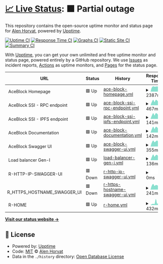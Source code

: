 # [📈 Live Status](https://alenhorvat.github.io/monitoring): <!--live status--> **🟧 Partial outage**

This repository contains the open-source uptime monitor and status page for [Alen Horvat](https://www.linkedin.com/in/alen-horvat-0418b551), powered by [Upptime](https://github.com/upptime/upptime).

[![Uptime CI](https://github.com/alenhorvat/monitoring/workflows/Uptime%20CI/badge.svg)](https://github.com/alenhorvat/monitoring/actions?query=workflow%3A%22Uptime+CI%22)
[![Response Time CI](https://github.com/alenhorvat/monitoring/workflows/Response%20Time%20CI/badge.svg)](https://github.com/alenhorvat/monitoring/actions?query=workflow%3A%22Response+Time+CI%22)
[![Graphs CI](https://github.com/alenhorvat/monitoring/workflows/Graphs%20CI/badge.svg)](https://github.com/alenhorvat/monitoring/actions?query=workflow%3A%22Graphs+CI%22)
[![Static Site CI](https://github.com/alenhorvat/monitoring/workflows/Static%20Site%20CI/badge.svg)](https://github.com/alenhorvat/monitoring/actions?query=workflow%3A%22Static+Site+CI%22)
[![Summary CI](https://github.com/alenhorvat/monitoring/workflows/Summary%20CI/badge.svg)](https://github.com/alenhorvat/monitoring/actions?query=workflow%3A%22Summary+CI%22)

With [Upptime](https://upptime.js.org), you can get your own unlimited and free uptime monitor and status page, powered entirely by a GitHub repository. We use [Issues](https://github.com/alenhorvat/monitoring/issues) as incident reports, [Actions](https://github.com/alenhorvat/monitoring/actions) as uptime monitors, and [Pages](https://alenhorvat.github.io/monitoring) for the status page.

<!--start: status pages-->
<!-- This summary is generated by Upptime (https://github.com/upptime/upptime) -->
<!-- Do not edit this manually, your changes will be overwritten -->
<!-- prettier-ignore -->
| URL | Status | History | Response Time | Uptime |
| --- | ------ | ------- | ------------- | ------ |
| <img alt="" src="https://icons.duckduckgo.com/ip3/null.ico" height="13"> AceBlock Homepage | 🟩 Up | [ace-block-homepage.yml](https://github.com/alenhorvat/monitoring/commits/HEAD/history/ace-block-homepage.yml) | <details><summary><img alt="Response time graph" src="./graphs/ace-block-homepage/response-time-week.png" height="20"> 2387ms</summary><br><a href="https://alenhorvat.github.io/monitoring/history/ace-block-homepage"><img alt="Response time 3149" src="https://img.shields.io/endpoint?url=https%3A%2F%2Fraw.githubusercontent.com%2Falenhorvat%2Fmonitoring%2FHEAD%2Fapi%2Face-block-homepage%2Fresponse-time.json"></a><br><a href="https://alenhorvat.github.io/monitoring/history/ace-block-homepage"><img alt="24-hour response time 2401" src="https://img.shields.io/endpoint?url=https%3A%2F%2Fraw.githubusercontent.com%2Falenhorvat%2Fmonitoring%2FHEAD%2Fapi%2Face-block-homepage%2Fresponse-time-day.json"></a><br><a href="https://alenhorvat.github.io/monitoring/history/ace-block-homepage"><img alt="7-day response time 2387" src="https://img.shields.io/endpoint?url=https%3A%2F%2Fraw.githubusercontent.com%2Falenhorvat%2Fmonitoring%2FHEAD%2Fapi%2Face-block-homepage%2Fresponse-time-week.json"></a><br><a href="https://alenhorvat.github.io/monitoring/history/ace-block-homepage"><img alt="30-day response time 2448" src="https://img.shields.io/endpoint?url=https%3A%2F%2Fraw.githubusercontent.com%2Falenhorvat%2Fmonitoring%2FHEAD%2Fapi%2Face-block-homepage%2Fresponse-time-month.json"></a><br><a href="https://alenhorvat.github.io/monitoring/history/ace-block-homepage"><img alt="1-year response time 3149" src="https://img.shields.io/endpoint?url=https%3A%2F%2Fraw.githubusercontent.com%2Falenhorvat%2Fmonitoring%2FHEAD%2Fapi%2Face-block-homepage%2Fresponse-time-year.json"></a></details> | <details><summary><a href="https://alenhorvat.github.io/monitoring/history/ace-block-homepage">100.00%</a></summary><a href="https://alenhorvat.github.io/monitoring/history/ace-block-homepage"><img alt="All-time uptime 99.06%" src="https://img.shields.io/endpoint?url=https%3A%2F%2Fraw.githubusercontent.com%2Falenhorvat%2Fmonitoring%2FHEAD%2Fapi%2Face-block-homepage%2Fuptime.json"></a><br><a href="https://alenhorvat.github.io/monitoring/history/ace-block-homepage"><img alt="24-hour uptime 100.00%" src="https://img.shields.io/endpoint?url=https%3A%2F%2Fraw.githubusercontent.com%2Falenhorvat%2Fmonitoring%2FHEAD%2Fapi%2Face-block-homepage%2Fuptime-day.json"></a><br><a href="https://alenhorvat.github.io/monitoring/history/ace-block-homepage"><img alt="7-day uptime 100.00%" src="https://img.shields.io/endpoint?url=https%3A%2F%2Fraw.githubusercontent.com%2Falenhorvat%2Fmonitoring%2FHEAD%2Fapi%2Face-block-homepage%2Fuptime-week.json"></a><br><a href="https://alenhorvat.github.io/monitoring/history/ace-block-homepage"><img alt="30-day uptime 99.87%" src="https://img.shields.io/endpoint?url=https%3A%2F%2Fraw.githubusercontent.com%2Falenhorvat%2Fmonitoring%2FHEAD%2Fapi%2Face-block-homepage%2Fuptime-month.json"></a><br><a href="https://alenhorvat.github.io/monitoring/history/ace-block-homepage"><img alt="1-year uptime 99.06%" src="https://img.shields.io/endpoint?url=https%3A%2F%2Fraw.githubusercontent.com%2Falenhorvat%2Fmonitoring%2FHEAD%2Fapi%2Face-block-homepage%2Fuptime-year.json"></a></details>
| <img alt="" src="https://icons.duckduckgo.com/ip3/null.ico" height="13"> AceBlock SSI - RPC endpoint | 🟩 Up | [ace-block-ssi-rpc-endpoint.yml](https://github.com/alenhorvat/monitoring/commits/HEAD/history/ace-block-ssi-rpc-endpoint.yml) | <details><summary><img alt="Response time graph" src="./graphs/ace-block-ssi-rpc-endpoint/response-time-week.png" height="20"> 467ms</summary><br><a href="https://alenhorvat.github.io/monitoring/history/ace-block-ssi-rpc-endpoint"><img alt="Response time 510" src="https://img.shields.io/endpoint?url=https%3A%2F%2Fraw.githubusercontent.com%2Falenhorvat%2Fmonitoring%2FHEAD%2Fapi%2Face-block-ssi-rpc-endpoint%2Fresponse-time.json"></a><br><a href="https://alenhorvat.github.io/monitoring/history/ace-block-ssi-rpc-endpoint"><img alt="24-hour response time 388" src="https://img.shields.io/endpoint?url=https%3A%2F%2Fraw.githubusercontent.com%2Falenhorvat%2Fmonitoring%2FHEAD%2Fapi%2Face-block-ssi-rpc-endpoint%2Fresponse-time-day.json"></a><br><a href="https://alenhorvat.github.io/monitoring/history/ace-block-ssi-rpc-endpoint"><img alt="7-day response time 467" src="https://img.shields.io/endpoint?url=https%3A%2F%2Fraw.githubusercontent.com%2Falenhorvat%2Fmonitoring%2FHEAD%2Fapi%2Face-block-ssi-rpc-endpoint%2Fresponse-time-week.json"></a><br><a href="https://alenhorvat.github.io/monitoring/history/ace-block-ssi-rpc-endpoint"><img alt="30-day response time 475" src="https://img.shields.io/endpoint?url=https%3A%2F%2Fraw.githubusercontent.com%2Falenhorvat%2Fmonitoring%2FHEAD%2Fapi%2Face-block-ssi-rpc-endpoint%2Fresponse-time-month.json"></a><br><a href="https://alenhorvat.github.io/monitoring/history/ace-block-ssi-rpc-endpoint"><img alt="1-year response time 510" src="https://img.shields.io/endpoint?url=https%3A%2F%2Fraw.githubusercontent.com%2Falenhorvat%2Fmonitoring%2FHEAD%2Fapi%2Face-block-ssi-rpc-endpoint%2Fresponse-time-year.json"></a></details> | <details><summary><a href="https://alenhorvat.github.io/monitoring/history/ace-block-ssi-rpc-endpoint">100.00%</a></summary><a href="https://alenhorvat.github.io/monitoring/history/ace-block-ssi-rpc-endpoint"><img alt="All-time uptime 96.66%" src="https://img.shields.io/endpoint?url=https%3A%2F%2Fraw.githubusercontent.com%2Falenhorvat%2Fmonitoring%2FHEAD%2Fapi%2Face-block-ssi-rpc-endpoint%2Fuptime.json"></a><br><a href="https://alenhorvat.github.io/monitoring/history/ace-block-ssi-rpc-endpoint"><img alt="24-hour uptime 100.00%" src="https://img.shields.io/endpoint?url=https%3A%2F%2Fraw.githubusercontent.com%2Falenhorvat%2Fmonitoring%2FHEAD%2Fapi%2Face-block-ssi-rpc-endpoint%2Fuptime-day.json"></a><br><a href="https://alenhorvat.github.io/monitoring/history/ace-block-ssi-rpc-endpoint"><img alt="7-day uptime 100.00%" src="https://img.shields.io/endpoint?url=https%3A%2F%2Fraw.githubusercontent.com%2Falenhorvat%2Fmonitoring%2FHEAD%2Fapi%2Face-block-ssi-rpc-endpoint%2Fuptime-week.json"></a><br><a href="https://alenhorvat.github.io/monitoring/history/ace-block-ssi-rpc-endpoint"><img alt="30-day uptime 66.55%" src="https://img.shields.io/endpoint?url=https%3A%2F%2Fraw.githubusercontent.com%2Falenhorvat%2Fmonitoring%2FHEAD%2Fapi%2Face-block-ssi-rpc-endpoint%2Fuptime-month.json"></a><br><a href="https://alenhorvat.github.io/monitoring/history/ace-block-ssi-rpc-endpoint"><img alt="1-year uptime 96.66%" src="https://img.shields.io/endpoint?url=https%3A%2F%2Fraw.githubusercontent.com%2Falenhorvat%2Fmonitoring%2FHEAD%2Fapi%2Face-block-ssi-rpc-endpoint%2Fuptime-year.json"></a></details>
| <img alt="" src="https://icons.duckduckgo.com/ip3/null.ico" height="13"> AceBlock SSI - IPFS endpoint | 🟩 Up | [ace-block-ssi-ipfs-endpoint.yml](https://github.com/alenhorvat/monitoring/commits/HEAD/history/ace-block-ssi-ipfs-endpoint.yml) | <details><summary><img alt="Response time graph" src="./graphs/ace-block-ssi-ipfs-endpoint/response-time-week.png" height="20"> 141ms</summary><br><a href="https://alenhorvat.github.io/monitoring/history/ace-block-ssi-ipfs-endpoint"><img alt="Response time 140" src="https://img.shields.io/endpoint?url=https%3A%2F%2Fraw.githubusercontent.com%2Falenhorvat%2Fmonitoring%2FHEAD%2Fapi%2Face-block-ssi-ipfs-endpoint%2Fresponse-time.json"></a><br><a href="https://alenhorvat.github.io/monitoring/history/ace-block-ssi-ipfs-endpoint"><img alt="24-hour response time 114" src="https://img.shields.io/endpoint?url=https%3A%2F%2Fraw.githubusercontent.com%2Falenhorvat%2Fmonitoring%2FHEAD%2Fapi%2Face-block-ssi-ipfs-endpoint%2Fresponse-time-day.json"></a><br><a href="https://alenhorvat.github.io/monitoring/history/ace-block-ssi-ipfs-endpoint"><img alt="7-day response time 141" src="https://img.shields.io/endpoint?url=https%3A%2F%2Fraw.githubusercontent.com%2Falenhorvat%2Fmonitoring%2FHEAD%2Fapi%2Face-block-ssi-ipfs-endpoint%2Fresponse-time-week.json"></a><br><a href="https://alenhorvat.github.io/monitoring/history/ace-block-ssi-ipfs-endpoint"><img alt="30-day response time 141" src="https://img.shields.io/endpoint?url=https%3A%2F%2Fraw.githubusercontent.com%2Falenhorvat%2Fmonitoring%2FHEAD%2Fapi%2Face-block-ssi-ipfs-endpoint%2Fresponse-time-month.json"></a><br><a href="https://alenhorvat.github.io/monitoring/history/ace-block-ssi-ipfs-endpoint"><img alt="1-year response time 140" src="https://img.shields.io/endpoint?url=https%3A%2F%2Fraw.githubusercontent.com%2Falenhorvat%2Fmonitoring%2FHEAD%2Fapi%2Face-block-ssi-ipfs-endpoint%2Fresponse-time-year.json"></a></details> | <details><summary><a href="https://alenhorvat.github.io/monitoring/history/ace-block-ssi-ipfs-endpoint">100.00%</a></summary><a href="https://alenhorvat.github.io/monitoring/history/ace-block-ssi-ipfs-endpoint"><img alt="All-time uptime 96.68%" src="https://img.shields.io/endpoint?url=https%3A%2F%2Fraw.githubusercontent.com%2Falenhorvat%2Fmonitoring%2FHEAD%2Fapi%2Face-block-ssi-ipfs-endpoint%2Fuptime.json"></a><br><a href="https://alenhorvat.github.io/monitoring/history/ace-block-ssi-ipfs-endpoint"><img alt="24-hour uptime 100.00%" src="https://img.shields.io/endpoint?url=https%3A%2F%2Fraw.githubusercontent.com%2Falenhorvat%2Fmonitoring%2FHEAD%2Fapi%2Face-block-ssi-ipfs-endpoint%2Fuptime-day.json"></a><br><a href="https://alenhorvat.github.io/monitoring/history/ace-block-ssi-ipfs-endpoint"><img alt="7-day uptime 100.00%" src="https://img.shields.io/endpoint?url=https%3A%2F%2Fraw.githubusercontent.com%2Falenhorvat%2Fmonitoring%2FHEAD%2Fapi%2Face-block-ssi-ipfs-endpoint%2Fuptime-week.json"></a><br><a href="https://alenhorvat.github.io/monitoring/history/ace-block-ssi-ipfs-endpoint"><img alt="30-day uptime 66.59%" src="https://img.shields.io/endpoint?url=https%3A%2F%2Fraw.githubusercontent.com%2Falenhorvat%2Fmonitoring%2FHEAD%2Fapi%2Face-block-ssi-ipfs-endpoint%2Fuptime-month.json"></a><br><a href="https://alenhorvat.github.io/monitoring/history/ace-block-ssi-ipfs-endpoint"><img alt="1-year uptime 96.68%" src="https://img.shields.io/endpoint?url=https%3A%2F%2Fraw.githubusercontent.com%2Falenhorvat%2Fmonitoring%2FHEAD%2Fapi%2Face-block-ssi-ipfs-endpoint%2Fuptime-year.json"></a></details>
| <img alt="" src="https://icons.duckduckgo.com/ip3/null.ico" height="13"> AceBlock Documentation | 🟩 Up | [ace-block-documentation.yml](https://github.com/alenhorvat/monitoring/commits/HEAD/history/ace-block-documentation.yml) | <details><summary><img alt="Response time graph" src="./graphs/ace-block-documentation/response-time-week.png" height="20"> 142ms</summary><br><a href="https://alenhorvat.github.io/monitoring/history/ace-block-documentation"><img alt="Response time 146" src="https://img.shields.io/endpoint?url=https%3A%2F%2Fraw.githubusercontent.com%2Falenhorvat%2Fmonitoring%2FHEAD%2Fapi%2Face-block-documentation%2Fresponse-time.json"></a><br><a href="https://alenhorvat.github.io/monitoring/history/ace-block-documentation"><img alt="24-hour response time 114" src="https://img.shields.io/endpoint?url=https%3A%2F%2Fraw.githubusercontent.com%2Falenhorvat%2Fmonitoring%2FHEAD%2Fapi%2Face-block-documentation%2Fresponse-time-day.json"></a><br><a href="https://alenhorvat.github.io/monitoring/history/ace-block-documentation"><img alt="7-day response time 142" src="https://img.shields.io/endpoint?url=https%3A%2F%2Fraw.githubusercontent.com%2Falenhorvat%2Fmonitoring%2FHEAD%2Fapi%2Face-block-documentation%2Fresponse-time-week.json"></a><br><a href="https://alenhorvat.github.io/monitoring/history/ace-block-documentation"><img alt="30-day response time 143" src="https://img.shields.io/endpoint?url=https%3A%2F%2Fraw.githubusercontent.com%2Falenhorvat%2Fmonitoring%2FHEAD%2Fapi%2Face-block-documentation%2Fresponse-time-month.json"></a><br><a href="https://alenhorvat.github.io/monitoring/history/ace-block-documentation"><img alt="1-year response time 146" src="https://img.shields.io/endpoint?url=https%3A%2F%2Fraw.githubusercontent.com%2Falenhorvat%2Fmonitoring%2FHEAD%2Fapi%2Face-block-documentation%2Fresponse-time-year.json"></a></details> | <details><summary><a href="https://alenhorvat.github.io/monitoring/history/ace-block-documentation">100.00%</a></summary><a href="https://alenhorvat.github.io/monitoring/history/ace-block-documentation"><img alt="All-time uptime 96.69%" src="https://img.shields.io/endpoint?url=https%3A%2F%2Fraw.githubusercontent.com%2Falenhorvat%2Fmonitoring%2FHEAD%2Fapi%2Face-block-documentation%2Fuptime.json"></a><br><a href="https://alenhorvat.github.io/monitoring/history/ace-block-documentation"><img alt="24-hour uptime 100.00%" src="https://img.shields.io/endpoint?url=https%3A%2F%2Fraw.githubusercontent.com%2Falenhorvat%2Fmonitoring%2FHEAD%2Fapi%2Face-block-documentation%2Fuptime-day.json"></a><br><a href="https://alenhorvat.github.io/monitoring/history/ace-block-documentation"><img alt="7-day uptime 100.00%" src="https://img.shields.io/endpoint?url=https%3A%2F%2Fraw.githubusercontent.com%2Falenhorvat%2Fmonitoring%2FHEAD%2Fapi%2Face-block-documentation%2Fuptime-week.json"></a><br><a href="https://alenhorvat.github.io/monitoring/history/ace-block-documentation"><img alt="30-day uptime 66.59%" src="https://img.shields.io/endpoint?url=https%3A%2F%2Fraw.githubusercontent.com%2Falenhorvat%2Fmonitoring%2FHEAD%2Fapi%2Face-block-documentation%2Fuptime-month.json"></a><br><a href="https://alenhorvat.github.io/monitoring/history/ace-block-documentation"><img alt="1-year uptime 96.69%" src="https://img.shields.io/endpoint?url=https%3A%2F%2Fraw.githubusercontent.com%2Falenhorvat%2Fmonitoring%2FHEAD%2Fapi%2Face-block-documentation%2Fuptime-year.json"></a></details>
| <img alt="" src="https://icons.duckduckgo.com/ip3/null.ico" height="13"> AceBlock Swagger UI | 🟩 Up | [ace-block-swagger-ui.yml](https://github.com/alenhorvat/monitoring/commits/HEAD/history/ace-block-swagger-ui.yml) | <details><summary><img alt="Response time graph" src="./graphs/ace-block-swagger-ui/response-time-week.png" height="20"> 355ms</summary><br><a href="https://alenhorvat.github.io/monitoring/history/ace-block-swagger-ui"><img alt="Response time 371" src="https://img.shields.io/endpoint?url=https%3A%2F%2Fraw.githubusercontent.com%2Falenhorvat%2Fmonitoring%2FHEAD%2Fapi%2Face-block-swagger-ui%2Fresponse-time.json"></a><br><a href="https://alenhorvat.github.io/monitoring/history/ace-block-swagger-ui"><img alt="24-hour response time 315" src="https://img.shields.io/endpoint?url=https%3A%2F%2Fraw.githubusercontent.com%2Falenhorvat%2Fmonitoring%2FHEAD%2Fapi%2Face-block-swagger-ui%2Fresponse-time-day.json"></a><br><a href="https://alenhorvat.github.io/monitoring/history/ace-block-swagger-ui"><img alt="7-day response time 355" src="https://img.shields.io/endpoint?url=https%3A%2F%2Fraw.githubusercontent.com%2Falenhorvat%2Fmonitoring%2FHEAD%2Fapi%2Face-block-swagger-ui%2Fresponse-time-week.json"></a><br><a href="https://alenhorvat.github.io/monitoring/history/ace-block-swagger-ui"><img alt="30-day response time 372" src="https://img.shields.io/endpoint?url=https%3A%2F%2Fraw.githubusercontent.com%2Falenhorvat%2Fmonitoring%2FHEAD%2Fapi%2Face-block-swagger-ui%2Fresponse-time-month.json"></a><br><a href="https://alenhorvat.github.io/monitoring/history/ace-block-swagger-ui"><img alt="1-year response time 371" src="https://img.shields.io/endpoint?url=https%3A%2F%2Fraw.githubusercontent.com%2Falenhorvat%2Fmonitoring%2FHEAD%2Fapi%2Face-block-swagger-ui%2Fresponse-time-year.json"></a></details> | <details><summary><a href="https://alenhorvat.github.io/monitoring/history/ace-block-swagger-ui">100.00%</a></summary><a href="https://alenhorvat.github.io/monitoring/history/ace-block-swagger-ui"><img alt="All-time uptime 79.77%" src="https://img.shields.io/endpoint?url=https%3A%2F%2Fraw.githubusercontent.com%2Falenhorvat%2Fmonitoring%2FHEAD%2Fapi%2Face-block-swagger-ui%2Fuptime.json"></a><br><a href="https://alenhorvat.github.io/monitoring/history/ace-block-swagger-ui"><img alt="24-hour uptime 100.00%" src="https://img.shields.io/endpoint?url=https%3A%2F%2Fraw.githubusercontent.com%2Falenhorvat%2Fmonitoring%2FHEAD%2Fapi%2Face-block-swagger-ui%2Fuptime-day.json"></a><br><a href="https://alenhorvat.github.io/monitoring/history/ace-block-swagger-ui"><img alt="7-day uptime 100.00%" src="https://img.shields.io/endpoint?url=https%3A%2F%2Fraw.githubusercontent.com%2Falenhorvat%2Fmonitoring%2FHEAD%2Fapi%2Face-block-swagger-ui%2Fuptime-week.json"></a><br><a href="https://alenhorvat.github.io/monitoring/history/ace-block-swagger-ui"><img alt="30-day uptime 100.00%" src="https://img.shields.io/endpoint?url=https%3A%2F%2Fraw.githubusercontent.com%2Falenhorvat%2Fmonitoring%2FHEAD%2Fapi%2Face-block-swagger-ui%2Fuptime-month.json"></a><br><a href="https://alenhorvat.github.io/monitoring/history/ace-block-swagger-ui"><img alt="1-year uptime 79.77%" src="https://img.shields.io/endpoint?url=https%3A%2F%2Fraw.githubusercontent.com%2Falenhorvat%2Fmonitoring%2FHEAD%2Fapi%2Face-block-swagger-ui%2Fuptime-year.json"></a></details>
| <img alt="" src="https://icons.duckduckgo.com/ip3/null.ico" height="13"> Load balancer Gen-I | 🟩 Up | [load-balancer-gen-i.yml](https://github.com/alenhorvat/monitoring/commits/HEAD/history/load-balancer-gen-i.yml) | <details><summary><img alt="Response time graph" src="./graphs/load-balancer-gen-i/response-time-week.png" height="20"> 136ms</summary><br><a href="https://alenhorvat.github.io/monitoring/history/load-balancer-gen-i"><img alt="Response time 139" src="https://img.shields.io/endpoint?url=https%3A%2F%2Fraw.githubusercontent.com%2Falenhorvat%2Fmonitoring%2FHEAD%2Fapi%2Fload-balancer-gen-i%2Fresponse-time.json"></a><br><a href="https://alenhorvat.github.io/monitoring/history/load-balancer-gen-i"><img alt="24-hour response time 110" src="https://img.shields.io/endpoint?url=https%3A%2F%2Fraw.githubusercontent.com%2Falenhorvat%2Fmonitoring%2FHEAD%2Fapi%2Fload-balancer-gen-i%2Fresponse-time-day.json"></a><br><a href="https://alenhorvat.github.io/monitoring/history/load-balancer-gen-i"><img alt="7-day response time 136" src="https://img.shields.io/endpoint?url=https%3A%2F%2Fraw.githubusercontent.com%2Falenhorvat%2Fmonitoring%2FHEAD%2Fapi%2Fload-balancer-gen-i%2Fresponse-time-week.json"></a><br><a href="https://alenhorvat.github.io/monitoring/history/load-balancer-gen-i"><img alt="30-day response time 144" src="https://img.shields.io/endpoint?url=https%3A%2F%2Fraw.githubusercontent.com%2Falenhorvat%2Fmonitoring%2FHEAD%2Fapi%2Fload-balancer-gen-i%2Fresponse-time-month.json"></a><br><a href="https://alenhorvat.github.io/monitoring/history/load-balancer-gen-i"><img alt="1-year response time 139" src="https://img.shields.io/endpoint?url=https%3A%2F%2Fraw.githubusercontent.com%2Falenhorvat%2Fmonitoring%2FHEAD%2Fapi%2Fload-balancer-gen-i%2Fresponse-time-year.json"></a></details> | <details><summary><a href="https://alenhorvat.github.io/monitoring/history/load-balancer-gen-i">100.00%</a></summary><a href="https://alenhorvat.github.io/monitoring/history/load-balancer-gen-i"><img alt="All-time uptime 99.99%" src="https://img.shields.io/endpoint?url=https%3A%2F%2Fraw.githubusercontent.com%2Falenhorvat%2Fmonitoring%2FHEAD%2Fapi%2Fload-balancer-gen-i%2Fuptime.json"></a><br><a href="https://alenhorvat.github.io/monitoring/history/load-balancer-gen-i"><img alt="24-hour uptime 100.00%" src="https://img.shields.io/endpoint?url=https%3A%2F%2Fraw.githubusercontent.com%2Falenhorvat%2Fmonitoring%2FHEAD%2Fapi%2Fload-balancer-gen-i%2Fuptime-day.json"></a><br><a href="https://alenhorvat.github.io/monitoring/history/load-balancer-gen-i"><img alt="7-day uptime 100.00%" src="https://img.shields.io/endpoint?url=https%3A%2F%2Fraw.githubusercontent.com%2Falenhorvat%2Fmonitoring%2FHEAD%2Fapi%2Fload-balancer-gen-i%2Fuptime-week.json"></a><br><a href="https://alenhorvat.github.io/monitoring/history/load-balancer-gen-i"><img alt="30-day uptime 99.86%" src="https://img.shields.io/endpoint?url=https%3A%2F%2Fraw.githubusercontent.com%2Falenhorvat%2Fmonitoring%2FHEAD%2Fapi%2Fload-balancer-gen-i%2Fuptime-month.json"></a><br><a href="https://alenhorvat.github.io/monitoring/history/load-balancer-gen-i"><img alt="1-year uptime 99.99%" src="https://img.shields.io/endpoint?url=https%3A%2F%2Fraw.githubusercontent.com%2Falenhorvat%2Fmonitoring%2FHEAD%2Fapi%2Fload-balancer-gen-i%2Fuptime-year.json"></a></details>
| <img alt="" src="https://icons.duckduckgo.com/ip3/null.ico" height="13"> R-HTTP-IP-SWAGGER-UI | 🟥 Down | [r-http-ip-swagger-ui.yml](https://github.com/alenhorvat/monitoring/commits/HEAD/history/r-http-ip-swagger-ui.yml) | <details><summary><img alt="Response time graph" src="./graphs/r-http-ip-swagger-ui/response-time-week.png" height="20"> 0ms</summary><br><a href="https://alenhorvat.github.io/monitoring/history/r-http-ip-swagger-ui"><img alt="Response time 234" src="https://img.shields.io/endpoint?url=https%3A%2F%2Fraw.githubusercontent.com%2Falenhorvat%2Fmonitoring%2FHEAD%2Fapi%2Fr-http-ip-swagger-ui%2Fresponse-time.json"></a><br><a href="https://alenhorvat.github.io/monitoring/history/r-http-ip-swagger-ui"><img alt="24-hour response time 0" src="https://img.shields.io/endpoint?url=https%3A%2F%2Fraw.githubusercontent.com%2Falenhorvat%2Fmonitoring%2FHEAD%2Fapi%2Fr-http-ip-swagger-ui%2Fresponse-time-day.json"></a><br><a href="https://alenhorvat.github.io/monitoring/history/r-http-ip-swagger-ui"><img alt="7-day response time 0" src="https://img.shields.io/endpoint?url=https%3A%2F%2Fraw.githubusercontent.com%2Falenhorvat%2Fmonitoring%2FHEAD%2Fapi%2Fr-http-ip-swagger-ui%2Fresponse-time-week.json"></a><br><a href="https://alenhorvat.github.io/monitoring/history/r-http-ip-swagger-ui"><img alt="30-day response time 0" src="https://img.shields.io/endpoint?url=https%3A%2F%2Fraw.githubusercontent.com%2Falenhorvat%2Fmonitoring%2FHEAD%2Fapi%2Fr-http-ip-swagger-ui%2Fresponse-time-month.json"></a><br><a href="https://alenhorvat.github.io/monitoring/history/r-http-ip-swagger-ui"><img alt="1-year response time 234" src="https://img.shields.io/endpoint?url=https%3A%2F%2Fraw.githubusercontent.com%2Falenhorvat%2Fmonitoring%2FHEAD%2Fapi%2Fr-http-ip-swagger-ui%2Fresponse-time-year.json"></a></details> | <details><summary><a href="https://alenhorvat.github.io/monitoring/history/r-http-ip-swagger-ui">0.00%</a></summary><a href="https://alenhorvat.github.io/monitoring/history/r-http-ip-swagger-ui"><img alt="All-time uptime 24.91%" src="https://img.shields.io/endpoint?url=https%3A%2F%2Fraw.githubusercontent.com%2Falenhorvat%2Fmonitoring%2FHEAD%2Fapi%2Fr-http-ip-swagger-ui%2Fuptime.json"></a><br><a href="https://alenhorvat.github.io/monitoring/history/r-http-ip-swagger-ui"><img alt="24-hour uptime 0.00%" src="https://img.shields.io/endpoint?url=https%3A%2F%2Fraw.githubusercontent.com%2Falenhorvat%2Fmonitoring%2FHEAD%2Fapi%2Fr-http-ip-swagger-ui%2Fuptime-day.json"></a><br><a href="https://alenhorvat.github.io/monitoring/history/r-http-ip-swagger-ui"><img alt="7-day uptime 0.00%" src="https://img.shields.io/endpoint?url=https%3A%2F%2Fraw.githubusercontent.com%2Falenhorvat%2Fmonitoring%2FHEAD%2Fapi%2Fr-http-ip-swagger-ui%2Fuptime-week.json"></a><br><a href="https://alenhorvat.github.io/monitoring/history/r-http-ip-swagger-ui"><img alt="30-day uptime 0.00%" src="https://img.shields.io/endpoint?url=https%3A%2F%2Fraw.githubusercontent.com%2Falenhorvat%2Fmonitoring%2FHEAD%2Fapi%2Fr-http-ip-swagger-ui%2Fuptime-month.json"></a><br><a href="https://alenhorvat.github.io/monitoring/history/r-http-ip-swagger-ui"><img alt="1-year uptime 24.91%" src="https://img.shields.io/endpoint?url=https%3A%2F%2Fraw.githubusercontent.com%2Falenhorvat%2Fmonitoring%2FHEAD%2Fapi%2Fr-http-ip-swagger-ui%2Fuptime-year.json"></a></details>
| <img alt="" src="https://icons.duckduckgo.com/ip3/null.ico" height="13"> R_HTTPS_HOSTNAME_SWAGGER_UI | 🟥 Down | [r-https-hostname-swagger-ui.yml](https://github.com/alenhorvat/monitoring/commits/HEAD/history/r-https-hostname-swagger-ui.yml) | <details><summary><img alt="Response time graph" src="./graphs/r-https-hostname-swagger-ui/response-time-week.png" height="20"> 241ms</summary><br><a href="https://alenhorvat.github.io/monitoring/history/r-https-hostname-swagger-ui"><img alt="Response time 321" src="https://img.shields.io/endpoint?url=https%3A%2F%2Fraw.githubusercontent.com%2Falenhorvat%2Fmonitoring%2FHEAD%2Fapi%2Fr-https-hostname-swagger-ui%2Fresponse-time.json"></a><br><a href="https://alenhorvat.github.io/monitoring/history/r-https-hostname-swagger-ui"><img alt="24-hour response time 216" src="https://img.shields.io/endpoint?url=https%3A%2F%2Fraw.githubusercontent.com%2Falenhorvat%2Fmonitoring%2FHEAD%2Fapi%2Fr-https-hostname-swagger-ui%2Fresponse-time-day.json"></a><br><a href="https://alenhorvat.github.io/monitoring/history/r-https-hostname-swagger-ui"><img alt="7-day response time 241" src="https://img.shields.io/endpoint?url=https%3A%2F%2Fraw.githubusercontent.com%2Falenhorvat%2Fmonitoring%2FHEAD%2Fapi%2Fr-https-hostname-swagger-ui%2Fresponse-time-week.json"></a><br><a href="https://alenhorvat.github.io/monitoring/history/r-https-hostname-swagger-ui"><img alt="30-day response time 259" src="https://img.shields.io/endpoint?url=https%3A%2F%2Fraw.githubusercontent.com%2Falenhorvat%2Fmonitoring%2FHEAD%2Fapi%2Fr-https-hostname-swagger-ui%2Fresponse-time-month.json"></a><br><a href="https://alenhorvat.github.io/monitoring/history/r-https-hostname-swagger-ui"><img alt="1-year response time 321" src="https://img.shields.io/endpoint?url=https%3A%2F%2Fraw.githubusercontent.com%2Falenhorvat%2Fmonitoring%2FHEAD%2Fapi%2Fr-https-hostname-swagger-ui%2Fresponse-time-year.json"></a></details> | <details><summary><a href="https://alenhorvat.github.io/monitoring/history/r-https-hostname-swagger-ui">0.00%</a></summary><a href="https://alenhorvat.github.io/monitoring/history/r-https-hostname-swagger-ui"><img alt="All-time uptime 0.29%" src="https://img.shields.io/endpoint?url=https%3A%2F%2Fraw.githubusercontent.com%2Falenhorvat%2Fmonitoring%2FHEAD%2Fapi%2Fr-https-hostname-swagger-ui%2Fuptime.json"></a><br><a href="https://alenhorvat.github.io/monitoring/history/r-https-hostname-swagger-ui"><img alt="24-hour uptime 0.00%" src="https://img.shields.io/endpoint?url=https%3A%2F%2Fraw.githubusercontent.com%2Falenhorvat%2Fmonitoring%2FHEAD%2Fapi%2Fr-https-hostname-swagger-ui%2Fuptime-day.json"></a><br><a href="https://alenhorvat.github.io/monitoring/history/r-https-hostname-swagger-ui"><img alt="7-day uptime 0.00%" src="https://img.shields.io/endpoint?url=https%3A%2F%2Fraw.githubusercontent.com%2Falenhorvat%2Fmonitoring%2FHEAD%2Fapi%2Fr-https-hostname-swagger-ui%2Fuptime-week.json"></a><br><a href="https://alenhorvat.github.io/monitoring/history/r-https-hostname-swagger-ui"><img alt="30-day uptime 0.00%" src="https://img.shields.io/endpoint?url=https%3A%2F%2Fraw.githubusercontent.com%2Falenhorvat%2Fmonitoring%2FHEAD%2Fapi%2Fr-https-hostname-swagger-ui%2Fuptime-month.json"></a><br><a href="https://alenhorvat.github.io/monitoring/history/r-https-hostname-swagger-ui"><img alt="1-year uptime 0.29%" src="https://img.shields.io/endpoint?url=https%3A%2F%2Fraw.githubusercontent.com%2Falenhorvat%2Fmonitoring%2FHEAD%2Fapi%2Fr-https-hostname-swagger-ui%2Fuptime-year.json"></a></details>
| <img alt="" src="https://icons.duckduckgo.com/ip3/null.ico" height="13"> R-HOME | 🟩 Up | [r-home.yml](https://github.com/alenhorvat/monitoring/commits/HEAD/history/r-home.yml) | <details><summary><img alt="Response time graph" src="./graphs/r-home/response-time-week.png" height="20"> 432ms</summary><br><a href="https://alenhorvat.github.io/monitoring/history/r-home"><img alt="Response time 515" src="https://img.shields.io/endpoint?url=https%3A%2F%2Fraw.githubusercontent.com%2Falenhorvat%2Fmonitoring%2FHEAD%2Fapi%2Fr-home%2Fresponse-time.json"></a><br><a href="https://alenhorvat.github.io/monitoring/history/r-home"><img alt="24-hour response time 213" src="https://img.shields.io/endpoint?url=https%3A%2F%2Fraw.githubusercontent.com%2Falenhorvat%2Fmonitoring%2FHEAD%2Fapi%2Fr-home%2Fresponse-time-day.json"></a><br><a href="https://alenhorvat.github.io/monitoring/history/r-home"><img alt="7-day response time 432" src="https://img.shields.io/endpoint?url=https%3A%2F%2Fraw.githubusercontent.com%2Falenhorvat%2Fmonitoring%2FHEAD%2Fapi%2Fr-home%2Fresponse-time-week.json"></a><br><a href="https://alenhorvat.github.io/monitoring/history/r-home"><img alt="30-day response time 304" src="https://img.shields.io/endpoint?url=https%3A%2F%2Fraw.githubusercontent.com%2Falenhorvat%2Fmonitoring%2FHEAD%2Fapi%2Fr-home%2Fresponse-time-month.json"></a><br><a href="https://alenhorvat.github.io/monitoring/history/r-home"><img alt="1-year response time 515" src="https://img.shields.io/endpoint?url=https%3A%2F%2Fraw.githubusercontent.com%2Falenhorvat%2Fmonitoring%2FHEAD%2Fapi%2Fr-home%2Fresponse-time-year.json"></a></details> | <details><summary><a href="https://alenhorvat.github.io/monitoring/history/r-home">0.00%</a></summary><a href="https://alenhorvat.github.io/monitoring/history/r-home"><img alt="All-time uptime 33.25%" src="https://img.shields.io/endpoint?url=https%3A%2F%2Fraw.githubusercontent.com%2Falenhorvat%2Fmonitoring%2FHEAD%2Fapi%2Fr-home%2Fuptime.json"></a><br><a href="https://alenhorvat.github.io/monitoring/history/r-home"><img alt="24-hour uptime 0.00%" src="https://img.shields.io/endpoint?url=https%3A%2F%2Fraw.githubusercontent.com%2Falenhorvat%2Fmonitoring%2FHEAD%2Fapi%2Fr-home%2Fuptime-day.json"></a><br><a href="https://alenhorvat.github.io/monitoring/history/r-home"><img alt="7-day uptime 0.00%" src="https://img.shields.io/endpoint?url=https%3A%2F%2Fraw.githubusercontent.com%2Falenhorvat%2Fmonitoring%2FHEAD%2Fapi%2Fr-home%2Fuptime-week.json"></a><br><a href="https://alenhorvat.github.io/monitoring/history/r-home"><img alt="30-day uptime 0.00%" src="https://img.shields.io/endpoint?url=https%3A%2F%2Fraw.githubusercontent.com%2Falenhorvat%2Fmonitoring%2FHEAD%2Fapi%2Fr-home%2Fuptime-month.json"></a><br><a href="https://alenhorvat.github.io/monitoring/history/r-home"><img alt="1-year uptime 33.25%" src="https://img.shields.io/endpoint?url=https%3A%2F%2Fraw.githubusercontent.com%2Falenhorvat%2Fmonitoring%2FHEAD%2Fapi%2Fr-home%2Fuptime-year.json"></a></details>

<!--end: status pages-->

[**Visit our status website →**](https://alenhorvat.github.io/monitoring)

## 📄 License

- Powered by: [Upptime](https://github.com/upptime/upptime)
- Code: [MIT](./LICENSE) © [Alen Horvat](https://www.linkedin.com/in/alen-horvat-0418b551)
- Data in the `./history` directory: [Open Database License](https://opendatacommons.org/licenses/odbl/1-0/)
